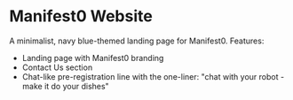 # Manifest0 Website

A minimalist, navy blue-themed landing page for Manifest0. Features:
- Landing page with Manifest0 branding
- Contact Us section
- Chat-like pre-registration line with the one-liner: "chat with your robot - make it do your dishes" 